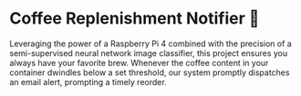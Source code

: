 # Coffee Replenishment Notifier 🍵
Leveraging the power of a Raspberry Pi 4 combined with the precision of a semi-supervised neural network image classifier, this project ensures you always have your favorite brew. Whenever the coffee content in your container dwindles below a set threshold, our system promptly dispatches an email alert, prompting a timely reorder.
